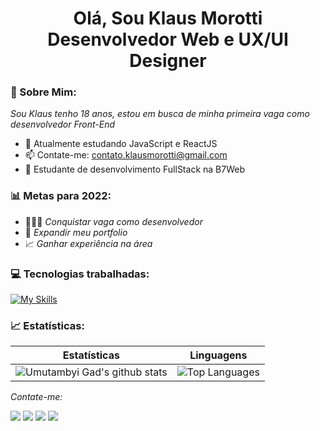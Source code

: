    <h1 align="center">
      Olá, Sou Klaus Morotti
      </br>
      Desenvolvedor Web e UX/UI Designer
   </h1>
   
   ### 🐼 Sobre Mim:
   
   *Sou Klaus tenho 18 anos, estou em busca de minha primeira vaga como desenvolvedor Front-End*
   
   * 🌱 Atualmente estudando JavaScript e ReactJS
   * 📫 Contate-me: contato.klausmorotti@gmail.com
   * 🚀 Estudante de desenvolvimento FullStack na B7Web

  ### 📊 Metas para 2022:
   * 👨🏼‍💻 <em>Conquistar vaga como desenvolvedor</em>
   * 📂 <em>Expandir meu portfolio</em>
   * 📈 <em>Ganhar experiência na área</em>

  ### 💻 Tecnologias trabalhadas:
   [![My Skills](https://skillicons.dev/icons?i=html,css,javascript)](https://skillicons.dev)
   
  ### 📈 Estatísticas:
   | Estatísticas                                                                                                                                                            | Linguagens                                                                                                                                                                     |
| ------------------------------------------------------------------------------------------------------------------------------------------------------------------------ | ---------------------------------------------------------------------------------------------------------------------------------------------------------------------------------- |
| ![Umutambyi Gad's github stats](https://github-readme-stats.vercel.app/api?username=klausmorotti&show_icons=true&hide_border=true&count_private=true&theme=dracula) | ![Top Languages](https://github-readme-stats.vercel.app/api/top-langs/?username=klausmorotti&langs_count=10&count_private=true&hide_border=true&theme=dracula&layout=compact) |
                                                            
  <p><em>Contate-me:</em></p>                                                          
  <div> 
  <a href="https://instagram.com/klaus_morotti/" target="_blank"><img src="https://img.shields.io/badge/-Instagram-%23E4405F?style=for-the-badge&logo=instagram&logoColor=white" target="_blank"></a> 
   <a href="mailto:contato.klausmorotti@gmail.com"><img src="https://img.shields.io/badge/Gmail-D14836?style=for-the-badge&logo=gmail&logoColor=white" target="_blank"><a/>
  <a href="https://www.linkedin.com/in/klaus-morotti-58119520a/" target="_blank"><img src="https://img.shields.io/badge/-LinkedIn-%230077B5?style=for-the-badge&logo=linkedin&logoColor=white" target="_blank"></a> 
     <a href="https://api.whatsapp.com/send/?phone=%2B5518996928982&text&app_absent=0"><img src="https://img.shields.io/badge/WhatsApp-25D366?style=for-the-badge&logo=whatsapp&logoColor=white"></a>
</div>
   
